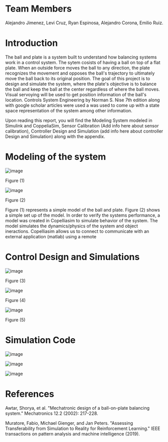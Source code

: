 # Team Members
Alejandro Jimenez, Levi Cruz, Ryan Espinosa, Alejandro Corona, Emilio Ruiz.

# Introduction 
The ball and plate is a system built to understand how balancing systems work in a control system. The sytem cosists of having a ball on top of a flat plate. When an outside force moves the ball to any direction, the plate recognizes the movement and opposes the ball's trajectory to ultimately move the ball back to its original position. The goal of this project is to design and simulate the system,  where the plate's objective is to balance the ball and keep the ball at the center regardless of where the ball moves. Visual servoying  will be used to get position information of the ball's location. Controls System Engineering by Norman S. Nise 7th edition along with google scholar articles were used a was used to come up with a state space representation of the system among other information.

Upon reading this report, you will find the Modeling System modeled in Simulink and CoppeliaSim, Sensor Calibration (Add info here about sensor calibration), Controller Design and Simulation (add info here about controller Design and Simulation) along with the appendix.

# Modeling of the system
![image](https://user-images.githubusercontent.com/65519089/82276876-57993500-993b-11ea-9ad9-f3e26dd8b5be.png)                      

Figure (1)

![image](https://user-images.githubusercontent.com/65519089/82276986-a1821b00-993b-11ea-94bb-55dc06e2e195.png)                      

Figure (2)

Figure (1) represents a simple model of the ball and plate. Figure (2) shows a simple set up of the model. In order to verify the systems performance, a model was created in Copelliasim to simulate behavior of the system. The model simulates the dynamics/physics of the system and object ineractions. Copelliasim allows us to connect to communicate with an external application (matlab) using a remote

# Control Design and Simulations 

![image](https://user-images.githubusercontent.com/65519089/82283924-997ea700-994c-11ea-96b8-c66e61614ef3.png)

Figure (3)

![image](https://user-images.githubusercontent.com/65519089/82283593-ac44ac00-994b-11ea-83c2-5b60b18fccca.png)

Figure (4)

![image](https://user-images.githubusercontent.com/65519089/82283810-46a4ef80-994c-11ea-8df0-fe97bdd5a899.png)

Figure (5)


# Simulation Code 

![image](https://user-images.githubusercontent.com/65519089/82282128-f2980c00-9947-11ea-9445-72627e08cab6.png)


![image](https://user-images.githubusercontent.com/65519089/82282222-27a45e80-9948-11ea-9002-fb74321326d8.png)

![image](https://user-images.githubusercontent.com/65519089/82282676-448d6180-9949-11ea-8682-63dd3b12ac7e.png)




# References

Awtar, Shorya, et al. "Mechatronic design of a ball-on-plate balancing system." Mechatronics 12.2 (2002): 217-228.

Muratore, Fabio, Michael Gienger, and Jan Peters. "Assessing Transferability from Simulation to
Reality for Reinforcement Learning." IEEE transactions on pattern analysis and machine
intelligence (2019).

